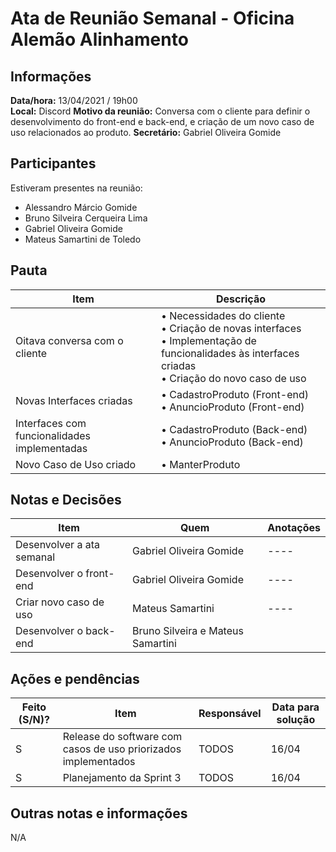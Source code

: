 # Ata de Reunião Semanal - Oficina Alemão Alinhamento

## Informações
**Data/hora:** 13/04/2021 / 19h00  
**Local:** Discord
**Motivo da reunião:** Conversa com o cliente para definir o desenvolvimento do front-end e back-end, e criação de um novo caso de uso relacionados ao produto.
**Secretário:** Gabriel Oliveira Gomide 

## Participantes
Estiveram presentes na reunião:
- Alessandro Márcio Gomide
- Bruno Silveira Cerqueira Lima
- Gabriel Oliveira Gomide
- Mateus Samartini de Toledo

## Pauta

Item | Descrição
---- | ----
Oitava conversa com o cliente | • Necessidades do cliente <br> • Criação de novas interfaces <br> • Implementação de funcionalidades às interfaces criadas <br> • Criação do novo caso de uso <br> 
Novas Interfaces criadas | • CadastroProduto (Front-end) <br> • AnuncioProduto (Front-end) <br>
Interfaces com funcionalidades implementadas | • CadastroProduto (Back-end) <br> • AnuncioProduto (Back-end) <br> 
Novo Caso de Uso criado | • ManterProduto <br>     

## Notas e Decisões
Item | Quem | Anotações 
---- | -------- | ----
Desenvolver a ata semanal | Gabriel Oliveira Gomide | ---- 
Desenvolver o front-end | Gabriel Oliveira Gomide | ----
Criar novo caso de uso | Mateus Samartini | ----
Desenvolver o back-end | Bruno Silveira e Mateus Samartini | 

## Ações e pendências
Feito (S/N)? | Item | Responsável | Data para solução 
---- | -------- | -------- | ----
S | Release do software com casos de uso priorizados implementados | TODOS | 16/04 
S | Planejamento da Sprint 3 | TODOS | 16/04 


## Outras notas e informações
N/A
